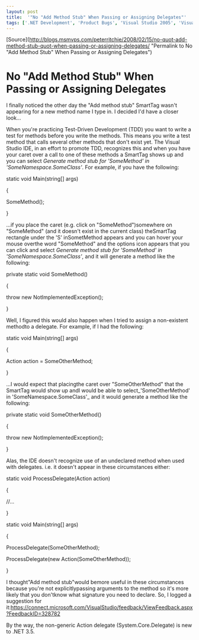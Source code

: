 ```yaml
---
layout: post
title:  '"No "Add Method Stub" When Passing or Assigning Delegates"'
tags: ['.NET Development', 'Product Bugs', 'Visual Studio 2005', 'Visual Studio 2008', 'msmvps']
---
```

[Source](http://blogs.msmvps.com/peterritchie/2008/02/15/no-quot-add-method-stub-quot-when-passing-or-assigning-delegates/ "Permalink to No "Add Method Stub" When Passing or Assigning Delegates")

# No "Add Method Stub" When Passing or Assigning Delegates

I finally noticed the other day the "Add method stub" SmartTag wasn't appearing for a new method name I type in. I decided I'd have a closer look…

When you're practicing Test-Driven Development (TDD) you want to write a test for methods before you write the methods. This means you write a test method that calls several other methods that don't exist yet. The Visual Studio IDE, in an effort to promote TDD, recognizes this and when you have your caret over a call to one of these methods a SmartTag shows up and you can select _Generate method stub for 'SomeMethod' in 'SomeNamespace.SomeClass'_. For example, if you have the following:

  

 static void Main(string[] args)

 {

  SomeMethod();

 }

…if you place the caret (e.g. click on "SomeMethod")somewhere on "SomeMethod" (and it doesn't exist in the current class) theSmartTag rectangle under the 'S' inSometMethod appears and you can hover your mouse overthe word "SomeMethod" and the options icon appears that you can click and select _Generate method stub for 'SomeMethod' in 'SomeNamespace.SomeClass'_, and it will generate a method like the following:

  

 private static void SomeMethod()

 {

  throw new NotImplementedException();

 }

Well, I figured this would also happen when I tried to assign a non-existent methodto a delegate. For example, if I had the following:

  

 static void Main(string[] args)

 {

  Action action = SomeOtherMethod;

 }

…I would expect that placingthe caret over "SomeOtherMethod" that the SmartTag would show up andI would be able to select_'SomeOtherMethod' in 'SomeNamespace.SomeClass'_ and it would generate a method like the following:

  

 private static void SomeOtherMethod()

 {

  throw new NotImplementedException();

 }

Alas, the IDE doesn't recognize use of an undeclared method when used with delegates. i.e. it doesn't appear in these circumstances either:

  

 static void ProcessDelegate(Action action)

 {

  //…

 }

 static void Main(string[] args)

 {

  ProcessDelegate(SomeOtherMethod);

  ProcessDelegate(new Action(SomeOtherMethod));

 }

I thought"Add method stub"would bemore useful in these circumstances because you're not explicitlypassing arguments to the method so it's more likely that you don'tknow what signature you need to declare. So, I logged a suggestion for it:<https://connect.microsoft.com/VisualStudio/feedback/ViewFeedback.aspx?FeedbackID=328782>

By the way, the non-generic Action delegate (System.Core.Delegate) is new to .NET 3.5.



